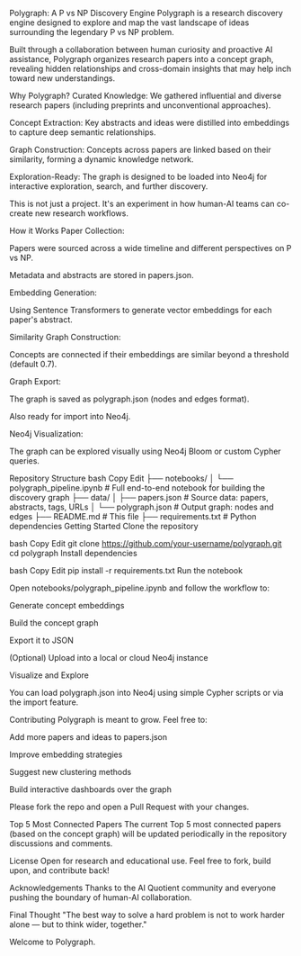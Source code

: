 Polygraph: A P vs NP Discovery Engine
Polygraph is a research discovery engine designed to explore and map the vast landscape of ideas surrounding the legendary P vs NP problem.

Built through a collaboration between human curiosity and proactive AI assistance, Polygraph organizes research papers into a concept graph, revealing hidden relationships and cross-domain insights that may help inch toward new understandings.

Why Polygraph?
Curated Knowledge: We gathered influential and diverse research papers (including preprints and unconventional approaches).

Concept Extraction: Key abstracts and ideas were distilled into embeddings to capture deep semantic relationships.

Graph Construction: Concepts across papers are linked based on their similarity, forming a dynamic knowledge network.

Exploration-Ready: The graph is designed to be loaded into Neo4j for interactive exploration, search, and further discovery.

This is not just a project. It's an experiment in how human-AI teams can co-create new research workflows.

How it Works
Paper Collection:

Papers were sourced across a wide timeline and different perspectives on P vs NP.

Metadata and abstracts are stored in papers.json.

Embedding Generation:

Using Sentence Transformers to generate vector embeddings for each paper's abstract.

Similarity Graph Construction:

Concepts are connected if their embeddings are similar beyond a threshold (default 0.7).

Graph Export:

The graph is saved as polygraph.json (nodes and edges format).

Also ready for import into Neo4j.

Neo4j Visualization:

The graph can be explored visually using Neo4j Bloom or custom Cypher queries.

Repository Structure
bash
Copy
Edit
├── notebooks/
│   └── polygraph_pipeline.ipynb   # Full end-to-end notebook for building the discovery graph
├── data/
│   ├── papers.json                # Source data: papers, abstracts, tags, URLs
│   └── polygraph.json             # Output graph: nodes and edges
├── README.md                      # This file
├── requirements.txt               # Python dependencies
Getting Started
Clone the repository

bash
Copy
Edit
git clone https://github.com/your-username/polygraph.git
cd polygraph
Install dependencies

bash
Copy
Edit
pip install -r requirements.txt
Run the notebook

Open notebooks/polygraph_pipeline.ipynb and follow the workflow to:

Generate concept embeddings

Build the concept graph

Export it to JSON

(Optional) Upload into a local or cloud Neo4j instance

Visualize and Explore

You can load polygraph.json into Neo4j using simple Cypher scripts or via the import feature.

Contributing
Polygraph is meant to grow.
Feel free to:

Add more papers and ideas to papers.json

Improve embedding strategies

Suggest new clustering methods

Build interactive dashboards over the graph

Please fork the repo and open a Pull Request with your changes.

Top 5 Most Connected Papers
The current Top 5 most connected papers (based on the concept graph) will be updated periodically in the repository discussions and comments.

License
Open for research and educational use.
Feel free to fork, build upon, and contribute back!

Acknowledgements
Thanks to the AI Quotient community and everyone pushing the boundary of human-AI collaboration.

Final Thought
"The best way to solve a hard problem is not to work harder alone — but to think wider, together."

Welcome to Polygraph.
